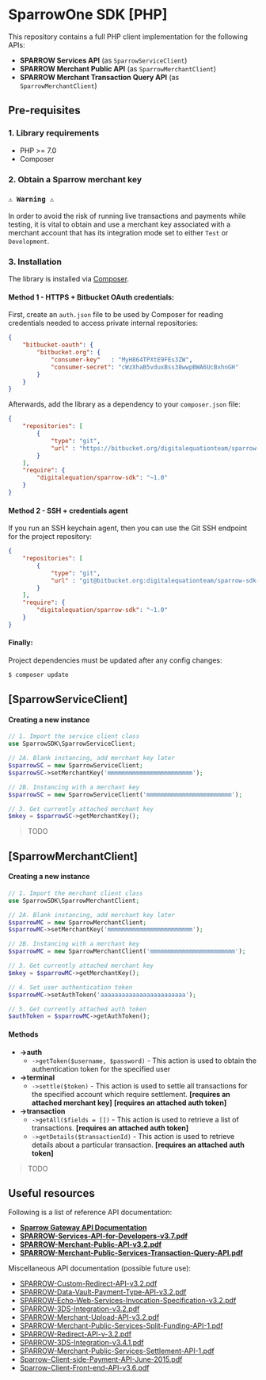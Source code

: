 # SparrowOne  SDK [PHP]

This repository contains a full PHP client implementation for the following APIs:

- **SPARROW Services API** (as `SparrowServiceClient`)
- **SPARROW Merchant Public API** (as `SparrowMerchantClient`)
- **SPARROW Merchant Transaction Query API** (as `SparrowMerchantClient`)

## Pre-requisites

### 1. Library requirements

- PHP >= 7.0
- Composer

### 2. Obtain a Sparrow merchant key

### `⚠ Warning ⚠`

In order to avoid the risk of running live transactions and payments while testing, it is vital to obtain and use a merchant key associated with a merchant account that has its integration mode set to either `Test` or `Development`.

### 3. Installation

The library is installed via [Composer](http://getcomposer.org/).

#### Method 1 - HTTPS + Bitbucket OAuth credentials:

First, create an `auth.json` file to be used by Composer for reading credentials needed to access private internal repositories:

```json
{
    "bitbucket-oauth": {
        "bitbucket.org": {
            "consumer-key"   : "MyH864TPXtE9FEs3ZW",
            "consumer-secret": "cWzXhaB5vduxBss38wwpBWA6UcBxhnGH"
        }
    }
}
```

Afterwards, add the library as a dependency to your `composer.json` file:

```json
{
    "repositories": [
        {
            "type": "git",
            "url" : "https://bitbucket.org/digitalequationteam/sparrow-sdk-php.git"
        }
    ],
    "require": {
        "digitalequation/sparrow-sdk": "~1.0"
    }
}
```

#### Method 2 - SSH + credentials agent

If you run an SSH keychain agent, then you can use the Git SSH endpoint for the project repository:

```json
{
    "repositories": [
        {
            "type": "git",
            "url" : "git@bitbucket.org:digitalequationteam/sparrow-sdk-php.git"
        }
    ],
    "require": {
        "digitalequation/sparrow-sdk": "~1.0"
    }
}
```

#### Finally:

Project dependencies must be updated after any config changes:

```bash
$ composer update
```

## [SparrowServiceClient]

#### Creating a new instance

```php
// 1. Import the service client class
use SparrowSDK\SparrowServiceClient;

// 2A. Blank instancing, add merchant key later
$sparrowSC = new SparrowServiceClient;
$sparrowSC->setMerchantKey('mmmmmmmmmmmmmmmmmmmmmmmm');

// 2B. Instancing with a merchant key
$sparrowSC = new SparrowServiceClient('mmmmmmmmmmmmmmmmmmmmmmmm');

// 3. Get currently attached merchant key
$mkey = $sparrowSC->getMerchantKey();
```

> TODO

## [SparrowMerchantClient]

#### Creating a new instance

```php
// 1. Import the merchant client class
use SparrowSDK\SparrowMerchantClient;

// 2A. Blank instancing, add merchant key later
$sparrowMC = new SparrowMerchantClient;
$sparrowMC->setMerchantKey('mmmmmmmmmmmmmmmmmmmmmmmm');

// 2B. Instancing with a merchant key
$sparrowMC = new SparrowMerchantClient('mmmmmmmmmmmmmmmmmmmmmmmm');

// 3. Get currently attached merchant key
$mkey = $sparrowMC->getMerchantKey();

// 4. Set user authentication token
$sparrowMC->setAuthToken('aaaaaaaaaaaaaaaaaaaaaaaa');

// 5. Get currently attached auth token
$authToken = $sparrowMC->getAuthToken();
```

#### Methods

- **->auth**
    - `->getToken($username, $password)` - This action is used to obtain the authentication token for the specified user
- **->terminal**
    - `->settle($token)` - This action is used to settle all transactions for the specified account which require settlement. **[requires an attached merchant key]** **[requires an attached auth token]**
- **->transaction**
    - `->getAll($fields = [])` - This action is used to retrieve a list of transactions. **[requires an attached auth token]**
    - `->getDetails($transactionId)` - This action is used to retrieve details about a particular transaction. **[requires an attached auth token]**

> TODO

## Useful resources

Following is a list of reference API documentation:

- **[Sparrow Gateway API Documentation](http://foresight.sparrowone.com/)**
- **[SPARROW-Services-API-for-Developers-v3.7.pdf](https://sparrowone.com/wp-content/uploads/2017/07/SPARROW-Services-API-for-Developers-v3.7.pdf)**
- **[SPARROW-Merchant-Public-API-v3.2.pdf](http://sparrowone.com/wp-content/uploads/2016/09/SPARROW-Merchant-Public-API-v3.2.pdf)**
- **[SPARROW-Merchant-Public-Services-Transaction-Query-API.pdf](http://sparrowone.com/wp-content/uploads/2017/03/SPARROW-Merchant-Public-Services-Transaction-Query-API.pdf)**

Miscellaneous API documentation (possible future use):

- [SPARROW-Custom-Redirect-API-v3.2.pdf](http://sparrowone.com/wp-content/uploads/2016/09/SPARROW-Custom-Redirect-API-v3.2.pdf)
- [SPARROW-Data-Vault-Payment-Type-API-v3.2.pdf](http://sparrowone.com/wp-content/uploads/2016/09/SPARROW-Data-Vault-Payment-Type-API-v3.2.pdf)
- [SPARROW-Echo-Web-Services-Invocation-Specification-v3.2.pdf](http://sparrowone.com/wp-content/uploads/2016/09/SPARROW-Echo-Web-Services-Invocation-Specification-v3.2.pdf)
- [SPARROW-3DS-Integration-v3.2.pdf](http://sparrowone.com/wp-content/uploads/2016/09/SPARROW-3DS-Integration-v3.2.pdf)
- [SPARROW-Merchant-Upload-API-v3.2.pdf](http://sparrowone.com/wp-content/uploads/2016/09/SPARROW-Merchant-Upload-API-v3.2.pdf)
- [SPARROW-Merchant-Public-Services-Split-Funding-API-1.pdf](http://sparrowone.com/wp-content/uploads/2017/03/SPARROW-Merchant-Public-Services-Split-Funding-API-1.pdf)
- [SPARROW-Redirect-API-v-3.2.pdf](http://sparrowone.com/wp-content/uploads/2016/09/SPARROW-Redirect-API-v-3.2.pdf)
- [SPARROW-3DS-Integration-v3.4.1.pdf](http://sparrowone.com/wp-content/uploads/2017/06/SPARROW-3DS-Integration-v3.4.1.pdf)
- [SPARROW-Merchant-Public-Services-Settlement-API-1.pdf](http://sparrowone.com/wp-content/uploads/2017/03/SPARROW-Merchant-Public-Services-Settlement-API-1.pdf)
- [Sparrow-Client-side-Payment-API-June-2015.pdf](http://sparrowone.com/wp-content/uploads/2016/03/Sparrow-Client-side-Payment-API-June-2015.pdf)
- [Sparrow-Client-Front-end-API-v3.6.pdf](http://sparrowone.com/wp-content/uploads/2017/05/Sparrow-Client-Front-end-API-v3.6.pdf)
